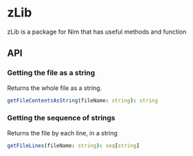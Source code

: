 # zLib

zLib is a package for Nim that has useful methods and function

## API


### Getting the file as a string

Returns the whole file as a string.

```nim
getFileContentsAsString(fileName: string): string
```


### Getting the sequence of strings

Returns the file by each line, in a string

```nim
getFileLines(fileName: string): seq[string]
```

